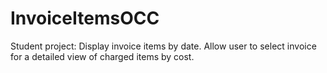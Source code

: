 # InvoiceItemsOCC
Student project: Display invoice items by date. Allow user to select invoice for a detailed view of charged items by cost.

